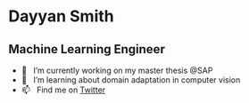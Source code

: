 # Dayyan Smith
## Machine Learning Engineer

- 🔭 &nbsp; I’m currently working on my master thesis @SAP
- 🌱 &nbsp; I’m learning about domain adaptation in computer vision
- 📫 &nbsp; Find me on [Twitter](https://twitter.com/dayyansmith)

